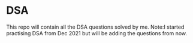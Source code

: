 # DSA
This repo will contain all the DSA questions solved by me.
Note:I started practising DSA from Dec 2021 but will be adding the questions from now.
